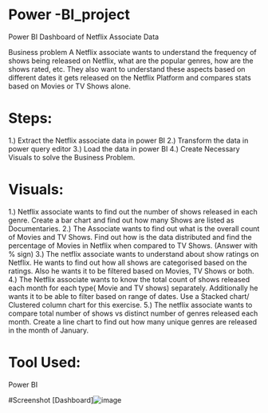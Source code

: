 # Power -BI_project
Power BI Dashboard of Netflix Associate Data

Business problem
A Netflix associate wants to understand the frequency of shows being released on Netflix, what are the popular genres, how are the shows rated, etc. They also want to understand these aspects based on different dates it gets released on the Netflix Platform and compares stats based on Movies or TV Shows alone. 

# Steps:
1.) Extract the Netflix associate data in power BI
2.) Transform the data in power query editor 
3.) Load the data in power BI
4.) Create Necessary Visuals to solve the Business Problem.

# Visuals:
1.) Netflix associate wants to find out the number of shows released in each genre. Create a bar chart and find out how many Shows are listed as Documentaries.
2.) The Associate wants to find out what is the overall count of Movies and TV Shows. Find out how is the data distributed and find the percentage of Movies in Netflix when compared to TV Shows. (Answer with % sign)
3.) The netflix associate wants to understand about show ratings on Netflix. He wants to find out how all shows are categorised based on the ratings. Also he wants it to be filtered based on Movies, TV Shows or both.
4.) The Netflix associate wants to know the total count of shows released each month for each type( Movie and TV shows) separately. Additionally he wants it to be able to filter based on range of dates. Use a Stacked chart/ Clustered column chart for this exercise.
5.) The netflix associate wants to compare total number of shows vs distinct number of genres released each month. Create a line chart to find out how many unique genres are released in the month of January.

# Tool Used:
Power BI

#Screenshot
[Dashboard]![image](https://github.com/Asp-Ankita/Power-BI_project/assets/145435024/2acfc7ad-b816-4091-846d-e7d13731ab56)


